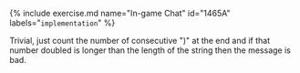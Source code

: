 {% include exercise.md name="In-game Chat" id="1465A" labels="`implementation`"  %}

Trivial, just count the number of consecutive ")" at the end and if that number doubled is longer than the length of the string then the message is bad.
